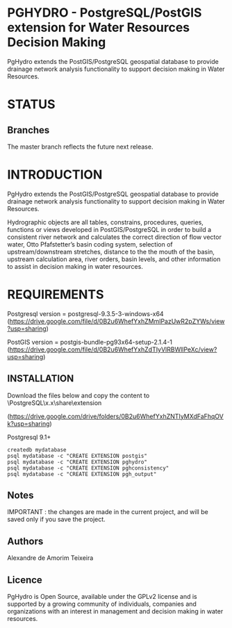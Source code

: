 # PGHYDRO - PostgreSQL/PostGIS extension for Water Resources Decision Making
PgHydro extends the PostGIS/PostgreSQL geospatial database to provide drainage network analysis functionality to support decision making in Water Resources.

# STATUS

## Branches

The master branch reflects the future next release.

# INTRODUCTION

PgHydro extends the PostGIS/PostgreSQL geospatial database to provide drainage network analysis functionality to support decision making in Water Resources.

Hydrographic objects are all  tables, constrains, procedures, queries, functions or views developed in PostGIS/PostgreSQL in order to build a consistent river network and calculates the correct direction of flow vector water, Otto Pfafstetter’s basin coding system, selection of  upstream/downstream stretches, distance to the the mouth of the basin, upstream calculation area, river orders, basin levels, and other information to assist in decision making in water resources.

# REQUIREMENTS

Postgresql version = postgresql-9.3.5-3-windows-x64
(https://drive.google.com/file/d/0B2u6WhefYxhZMmlPazUwR2pZYWs/view?usp=sharing)

PostGIS version = postgis-bundle-pg93x64-setup-2.1.4-1
(https://drive.google.com/file/d/0B2u6WhefYxhZdTIyVlRBWllPeXc/view?usp=sharing)

## INSTALLATION

Download the files below and copy the content to \PostgreSQL\x.x\share\extension

(https://drive.google.com/drive/folders/0B2u6WhefYxhZNTIyMXdFaFhqOVk?usp=sharing)

Postgresql 9.1+

	createdb mydatabase
	psql mydatabase -c "CREATE EXTENSION postgis"
	psql mydatabase -c "CREATE EXTENSION pghydro"
	psql mydatabase -c "CREATE EXTENSION pghconsistency"
	psql mydatabase -c "CREATE EXTENSION pgh_output"

## Notes

IMPORTANT : the changes are made in the current project, and will be saved only if you save the project.

## Authors

Alexandre de Amorim Teixeira

## Licence

PgHydro is Open Source, available under the GPLv2 license and is supported by a growing community of individuals, companies and organizations with an interest in management and decision making in water resources.
